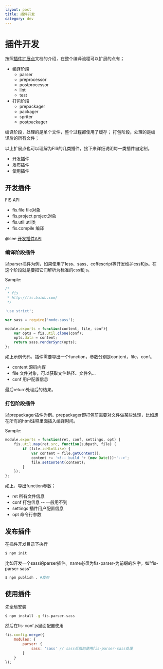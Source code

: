 ```yaml
---
layout: post
title: 插件开发
category: dev
---
```

# 插件开发

按照[插件扩展点](插件扩展点列表)文档的介绍，在整个编译流程可以扩展的点有；

* 编译阶段
    * parser
    * preprocessor
    * postprocessor
    * lint
    * test
* 打包阶段
    * prepackager
    * packager
    * spriter
    * postpackager

编译阶段，处理的是单个文件，整个过程都使用了缓存；
打包阶段，处理的是编译后的所有文件；

以上扩展点也可以理解为FIS的几类插件，接下来详细说明每一类插件自定制。

* 开发插件
* 发布插件
* 使用插件

## 开发插件

FIS API

* fis.file      file对象
* fis.project   project对象
* fis.util      util类
* fis.compile   编译

@see [开发插件API](/docs/api/dev.html)

### 编译阶段插件

以parser插件为例，如果使用了less、sass、coffescript等开发维护css和js。在这个阶段就是要把它们解析为标准的css和js。

Sample:

```javascript
/*
 * fis
 * http://fis.baidu.com/
 */

'use strict';

var sass = require('node-sass');

module.exports = function(content, file, conf){
    var opts = fis.util.clone(conf);
    opts.data = content;
    return sass.renderSync(opts);
};

```

如上示例代码，插件需要导出一个function，参数分别是content，file，conf。

* content 源码内容
* file 文件对象，可以获取文件路径、文件名...
* conf 用户配置信息

最后return处理后的结果。

### 打包阶段插件
以prepackager插件为例。prepackager即打包前需要对文件做某些处理，比如想在所有的html注释里面插入编译时间。

Sample:

```javascript
module.exports = function(ret, conf, settings, opt) {
    fis.util.map(ret.src, function(subpath, file) {
        if (file.isHtmlLike) {
            var content = file.getContent();
            content += '<!-- build '+ (new Date())+'-->';
            file.setContent(content);
        }
    });
};
```

如上，导出function参数；

* ret    所有文件信息
* conf   打包信息 -- 一般用不到
* settings  插件用户配置信息
* opt    命令行参数

## 发布插件

在插件开发目录下执行

```bash
$ npm init
```
比如开发一个sass的parser插件。name必须为fis-parser-为前缀的名字，如"fis-parser-sass"

```bash
$ npm publish . #发布
```

## 使用插件

先全局安装

```bash
$ npm install -g fis-parser-sass
```

然后在fis-conf.js里面配置使用

```javascript
fis.config.merge({
    modules: {
        parser: {
            sass: 'sass' // sass后缀的使用fis-parser-sass处理
        }
    }
});
```